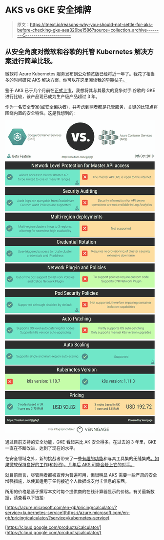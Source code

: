 # AKS vs GKE 安全摊牌

> 原文：<https://itnext.io/reasons-why-you-should-not-settle-for-aks-before-checking-gke-aea329be1586?source=collection_archive---------5----------------------->

## 从安全角度对微软和谷歌的托管 Kubernetes 解决方案进行简单比较。

微软将 Azure Kubernetes 服务发布到公众预览版已经将近一年了。我花了相当多的时间研究 AKS 解决方案，你可以在这里阅读我的[早期帖子。](/how-a-naughty-docker-image-on-aks-could-give-an-attacker-access-to-your-azure-subscription-6d05b92bf811)

鉴于 AKS 已于几个月前在[正式上市](https://www.infoq.com/news/2018/06/kubernetes-microsoft-aks)，我想将其与其最大的竞争对手:谷歌的 GKE 进行比较，该产品现已成为生产级产品超过 3 年。

作为一名安全专家(或安全偏执者)，并考虑到两者都是托管服务，关键的比较点将围绕内置的安全特性。这是我想到的:

![](img/ab292c5286704caee70842648788e695.png)

通过目前支持的安全功能，GKE 看起来比 AK 安全得多。在过去的 3 年里，GKE 一直在不断改进，达到了现在的水平。

在安全领域之外，新的挑战者带来了一些[有趣的功能](https://azure.microsoft.com/en-gb/blog/introducing-dev-spaces-for-aks/)和与其工具集的无缝集成[。如果微软保持良好的工作(和投资)，几年后 AKS 可能会赶上它的对手。](https://docs.microsoft.com/en-us/visualstudio/deployment/tutorial-kubernetes-tools?view=vs-2017)

就目前而言，尽管两者都被宣传为普遍可用，但很明显 AKS 需要一些严肃的安全增强措施，以使其适用于任何接近个人数据或支付卡信息的东西。

所用的价格是基于撰写本文时每个提供商的在线计算器显示的价格。有关最新数据，请查看以下链接:

[https://azure.microsoft.com/en-gb/pricing/calculator/?service=kubernetes-service](https://azure.microsoft.com/en-gb/pricing/calculator/?service=kubernetes-service)

[https://cloud.google.com/products/calculator/](https://cloud.google.com/products/calculator/)